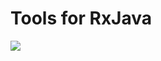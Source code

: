 # Tools for RxJava

[![](https://jitpack.io/v/mproberts/rxtools.svg)](https://jitpack.io/#mproberts/rxtools)

